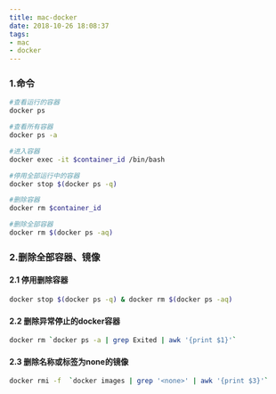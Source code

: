 ```yaml
---
title: mac-docker
date: 2018-10-26 18:08:37
tags:
- mac
- docker
---
```


### 1.命令
``` bash
#查看运行的容器
docker ps

#查看所有容器
docker ps -a

#进入容器
docker exec -it $container_id /bin/bash

#停用全部运行中的容器
docker stop $(docker ps -q)

#删除容器
docker rm $container_id

#删除全部容器
docker rm $(docker ps -aq)
```
<!-- more -->

### 2.删除全部容器、镜像

#### 2.1 停用删除容器
``` bash
docker stop $(docker ps -q) & docker rm $(docker ps -aq)
```

#### 2.2 删除异常停止的docker容器
``` bash
docker rm `docker ps -a | grep Exited | awk '{print $1}'` 
```

#### 2.3 删除名称或标签为none的镜像
``` bash
docker rmi -f  `docker images | grep '<none>' | awk '{print $3}'`
```
